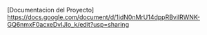 [Documentacion del Proyecto] https://docs.google.com/document/d/1idN0nMrU14dppRBvilRWNK-GQ6nmxF0acxeDvIJIo_k/edit?usp=sharing
